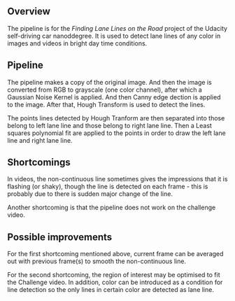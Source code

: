 Overview
---
The pipeline is for the *Finding Lane Lines on the Road* project of the Udacity self-driving car nanoddegree. It is used to detect lane lines of any color in images and videos in bright day time conditions. 



Pipeline
---
The pipeline makes a copy of the original image. And then the image is converted from RGB to grayscale (one color channel), after which a Gaussian Noise Kernel is applied. And then Canny edge dection is applied to the image. After that, Hough Transform is used to detect the lines. 

The points lines detected by Hough Tranform are then separated into those belong to left lane line and those belong to right lane line. Then a Least squares polynomial fit are applied to the points in order to draw the left lane line and right lane line. 
  
  
Shortcomings
---
In videos, the non-continuous line sometimes gives the impressions that it is flashing (or shaky), though the line is detected on each frame - this is probably due to there is sudden major change of the line.  

Another shortcoming is that the pipeline does not work on the challenge video. 


Possible improvements
---
For the first shortcoming mentioned above, current frame can be averaged out with previous frame(s) to smooth the non-continuous line. 

For the second shortcoming, the region of interest may be optimised to fit the Challenge video. In addition, color can be introduced as a condition for line detection so the only lines in certain color are detected as lane line. 